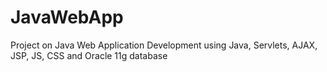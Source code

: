 # JavaWebApp
Project on Java Web Application Development using Java, Servlets, AJAX, JSP, JS, CSS and Oracle 11g database
